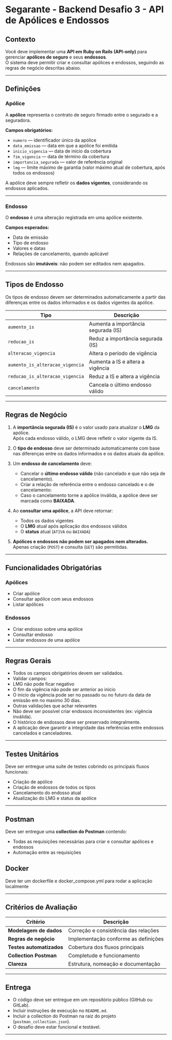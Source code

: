 # Segarante - Backend Desafio 3 - API de Apólices e Endossos

## Contexto

Você deve implementar uma **API em Ruby on Rails (API-only)** para gerenciar **apólices de seguro** e seus **endossos**.  
O sistema deve permitir criar e consultar apólices e endossos, seguindo as regras de negócio descritas abaixo.

---

## Definições

### Apólice

A **apólice** representa o contrato de seguro firmado entre o segurado e a seguradora.

**Campos obrigatórios:**

- `numero` — identificador único da apólice
- `data_emissao` — data em que a apólice foi emitida
- `inicio_vigencia` — data de início da cobertura
- `fim_vigencia` — data de término da cobertura
- `importancia_segurada` — valor de referência original
- `lmg` — limite máximo de garantia (valor máximo atual de cobertura, após todos os endossos)

A apólice deve sempre refletir os **dados vigentes**, considerando os endossos aplicados.

---

### Endosso

O **endosso** é uma alteração registrada em uma apólice existente.

**Campos esperados:**

- Data de emissão
- Tipo de endosso
- Valores e datas
- Relações de cancelamento, quando aplicável

Endossos são **imutáveis**: não podem ser editados nem apagados.

---

## Tipos de Endosso

Os tipos de endosso devem ser determinados automaticamente a partir das diferenças entre os dados informados e os dados vigentes da apólice.

| Tipo                            | Descrição                           |
| ------------------------------- | ----------------------------------- |
| `aumento_is`                    | Aumenta a importância segurada (IS) |
| `reducao_is`                    | Reduz a importância segurada (IS)   |
| `alteracao_vigencia`            | Altera o período de vigência        |
| `aumento_is_alteracao_vigencia` | Aumenta a IS e altera a vigência    |
| `reducao_is_alteracao_vigencia` | Reduz a IS e altera a vigência      |
| `cancelamento`                  | Cancela o último endosso válido     |

---

## Regras de Negócio

1. A **importância segurada (IS)** é o valor usado para atualizar o **LMG** da apólice.  
   Após cada endosso válido, o LMG deve refletir o valor vigente da IS.

2. O **tipo de endosso** deve ser determinado automaticamente com base nas diferenças entre os dados informados e os dados atuais da apólice.

3. Um **endosso de cancelamento** deve:

   - Cancelar o **último endosso válido** (não cancelado e que não seja de cancelamento).
   - Criar a relação de referência entre o endosso cancelado e o de cancelamento:
   - Caso o cancelamento torne a apólice inválida, a apólice deve ser marcada como **BAIXADA**.

4. Ao **consultar uma apólice**, a API deve retornar:

   - Todos os dados vigentes
   - O **LMG** atual após aplicação dos endossos válidos
   - O **status** atual (`ATIVA` ou `BAIXADA`)

5. **Apólices e endossos não podem ser apagados nem alterados.**  
   Apenas criação (`POST`) e consulta (`GET`) são permitidas.

---

## Funcionalidades Obrigatórias

### Apólices

- Criar apólice
- Consultar apólice com seus endossos
- Listar apólices

### Endossos

- Criar endosso sobre uma apólice
- Consultar endosso
- Listar endossos de uma apólice

---

## Regras Gerais

- Todos os campos obrigatórios devem ser validados.
- Validar campos:
- LMG não pode ficar negativo
- O fim da vigência não pode ser anterior ao inicio
- O inicio da vigência pode ser no passado ou no futuro da data de emissão em no maximo 30 dias.
- Outras validações que achar relevantes
- Não deve ser possível criar endossos inconsistentes (ex: vigência inválida).
- O histórico de endossos deve ser preservado integralmente.
- A aplicação deve garantir a integridade das referências entre endossos cancelados e canceladores.

---

## Testes Unitários

Deve ser entregue uma suíte de testes cobrindo os principais fluxos funcionais:

- Criação de apólice
- Criação de endossos de todos os tipos
- Cancelamento do endosso atual
- Atualização do LMG e status da apólice

---

## Postman

Deve ser entregue uma **collection do Postman** contendo:

- Todas as requisições necessárias para criar e consultar apólices e endossos
- Automação entre as requisições

## Docker

Deve ter um dockerfile e docker_compose.yml para rodar a aplicação localmente

---

## Critérios de Avaliação

| Critério                 | Descrição                            |
| ------------------------ | ------------------------------------ |
| **Modelagem de dados**   | Correção e consistência das relações |
| **Regras de negócio**    | Implementação conforme as definições |
| **Testes automatizados** | Cobertura dos fluxos principais      |
| **Collection Postman**   | Completude e funcionamento           |
| **Clareza**              | Estrutura, nomeação e documentação   |

---

## Entrega

- O código deve ser entregue em um repositório público (GitHub ou GitLab).
- Incluir instruções de execução no `README.md`.
- Incluir a collection do Postman na raiz do projeto (`postman_collection.json`).
- O desafio deve estar funcional e testável.

---
